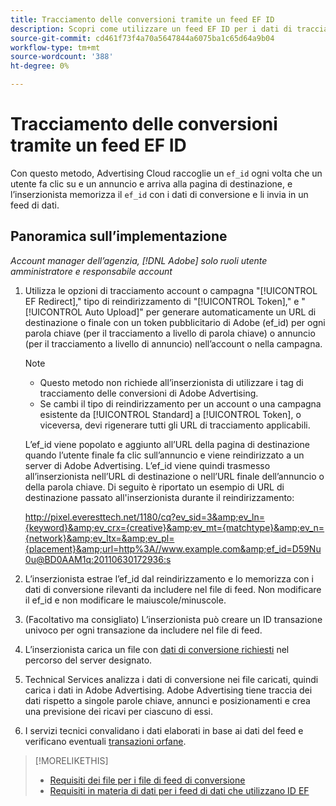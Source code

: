 ```yaml
---
title: Tracciamento delle conversioni tramite un feed EF ID
description: Scopri come utilizzare un feed EF ID per i dati di tracciamento della conversione.
source-git-commit: cd461f73f4a70a5647844a6075ba1c65d64a9b04
workflow-type: tm+mt
source-wordcount: '388'
ht-degree: 0%

---
```


# Tracciamento delle conversioni tramite un feed EF ID

Con questo metodo, Advertising Cloud raccoglie un `ef_id` ogni volta che un utente fa clic su e un annuncio e arriva alla pagina di destinazione, e l’inserzionista memorizza il `ef_id` con i dati di conversione e li invia in un feed di dati.

## Panoramica sull’implementazione

*Account manager dell’agenzia, [!DNL Adobe] solo ruoli utente amministratore e responsabile account*

1. Utilizza le opzioni di tracciamento account o campagna &quot;[!UICONTROL EF Redirect],&quot; tipo di reindirizzamento di &quot;[!UICONTROL Token],&quot; e &quot;[!UICONTROL Auto Upload]&quot; per generare automaticamente un URL di destinazione o finale con un token pubblicitario di Adobe (ef_id) per ogni parola chiave (per il tracciamento a livello di parola chiave) o annuncio (per il tracciamento a livello di annuncio) nell’account o nella campagna.

   >[!NOTE]
   >* Questo metodo non richiede all’inserzionista di utilizzare i tag di tracciamento delle conversioni di Adobe Advertising.
   >* Se cambi il tipo di reindirizzamento per un account o una campagna esistente da [!UICONTROL Standard] a [!UICONTROL Token], o viceversa, devi rigenerare tutti gli URL di tracciamento applicabili.


   L’ef_id viene popolato e aggiunto all’URL della pagina di destinazione quando l’utente finale fa clic sull’annuncio e viene reindirizzato a un server di Adobe Advertising. L’ef_id viene quindi trasmesso all’inserzionista nell’URL di destinazione o nell’URL finale dell’annuncio o della parola chiave. Di seguito è riportato un esempio di URL di destinazione passato all&#39;inserzionista durante il reindirizzamento:

   http://pixel.everesttech.net/1180/cq?ev_sid=3&amp;ev_ln={keyword}&amp;ev_crx={creative}&amp;ev_mt={matchtype}&amp;ev_n={network}&amp;ev_ltx=&amp;ev_pl={placement}&amp;url=http%3A//www.example.com&amp;ef_id=D59Nu0u@BD0AAM1q:20110630172936:s

1. L’inserzionista estrae l’ef_id dal reindirizzamento e lo memorizza con i dati di conversione rilevanti da includere nel file di feed. Non modificare il ef_id e non modificare le maiuscole/minuscole.

1. (Facoltativo ma consigliato) L’inserzionista può creare un ID transazione univoco per ogni transazione da includere nel file di feed.

1. L’inserzionista carica un file con [dati di conversione richiesti](/help/search-social-commerce/tracking/feed-ef-id-data-requirements.md) nel percorso del server designato.

1. Technical Services analizza i dati di conversione nei file caricati, quindi carica i dati in Adobe Advertising. Adobe Advertising tiene traccia dei dati rispetto a singole parole chiave, annunci e posizionamenti e crea una previsione dei ricavi per ciascuno di essi.

1. I servizi tecnici convalidano i dati elaborati in base ai dati del feed e verificano eventuali [transazioni orfane](/help/search-social-commerce/glossary.md#o-p).

>[!MORELIKETHIS]
>
>* [Requisiti dei file per i file di feed di conversione](feed-file-requirements.md)
>* [Requisiti in materia di dati per i feed di dati che utilizzano ID EF](/help/search-social-commerce/tracking/feed-ef-id-data-requirements.md)



